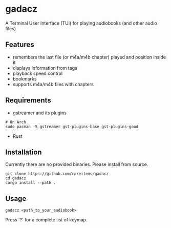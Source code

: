 # gadacz

A Terminal User Interface (TUI) for playing audiobooks (and other audio files)

## Features

- remembers the last file (or m4a/m4b chapter) played and position inside it
- displays information from tags
- playback speed control
- bookmarks
- supports m4a/m4b files with chapters

## Requirements

- gstreamer and its plugins

```
# On Arch
sudo pacman -S gstreamer gst-plugins-base gst-plugins-good
```

- Rust

## Installation

Currently there are no provided binaries. Please install from source.

```
git clone https://github.com/rareitems/gadacz
cd gadacz
cargo install --path .
```

## Usage

```
gadacz <path_to_your_audiobook>
```
Press '?' for a complete list of keymap.
